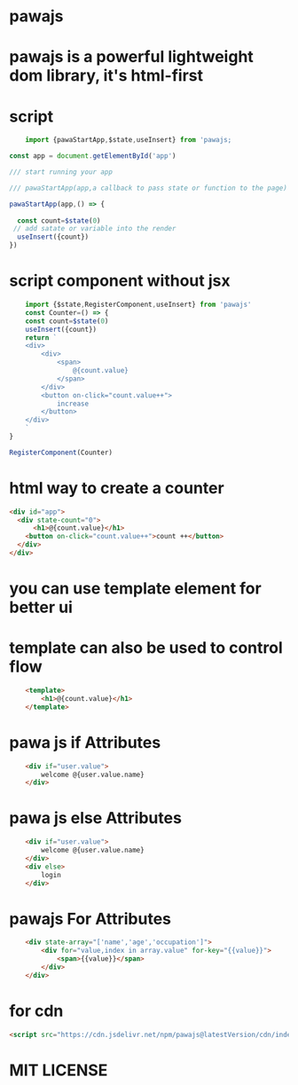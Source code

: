﻿# pawajs
# pawajs is a powerful lightweight dom library, it's html-first 

# script
```javascript
    import {pawaStartApp,$state,useInsert} from 'pawajs;

const app = document.getElementById('app')

/// start running your app

/// pawaStartApp(app,a callback to pass state or function to the page)

pawaStartApp(app,() => {
  
  const count=$state(0)
 // add satate or variable into the render
  useInsert({count})
})
```

# script component without jsx
```javascript
    import {$state,RegisterComponent,useInsert} from 'pawajs'
    const Counter=() => {
    const count=$state(0)
    useInsert({count})
    return `
    <div>
        <div>
            <span>
                @{count.value}
            </span>
        </div>
        <button on-click="count.value++">
            increase
        </button>
    </div>
    `
}

RegisterComponent(Counter)
```


# html way to create a counter

```html
<div id="app">
  <div state-count="0">
      <h1>@{count.value}</h1>
    <button on-click="count.value++">count ++</button>
  </div>   
</div>
```

# you can use template element for better ui
# template can also be used to control flow 
```html
    <template>
        <h1>@{count.value}</h1>
    </template> 
```
# pawa js if Attributes

```html
    <div if="user.value">
        welcome @{user.value.name}
    </div>
```
# pawa js else Attributes

```html
    <div if="user.value">
        welcome @{user.value.name}
    </div>
    <div else>
        login
    </div>
```
# pawajs For Attributes

```html
    <div state-array="['name','age','occupation']">
        <div for="value,index in array.value" for-key="{{value}}">
            <span>{{value}}</span>
        </div>
    </div>
```

# for cdn

``` html
<script src="https://cdn.jsdelivr.net/npm/pawajs@latestVersion/cdn/index.js" type="module"></script>
```
# MIT LICENSE